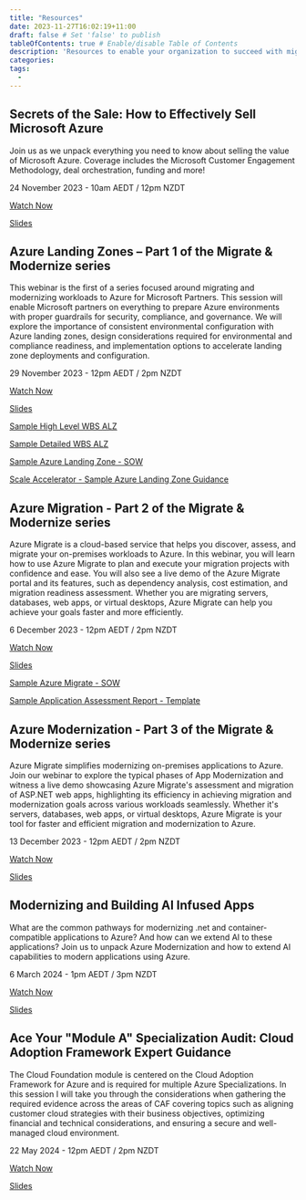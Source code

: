 ```yaml
---
title: "Resources"
date: 2023-11-27T16:02:19+11:00
draft: false # Set 'false' to publish
tableOfContents: true # Enable/disable Table of Contents
description: 'Resources to enable your organization to succeed with migrating and modernizing customer workloads to Azure including session recordings and slide decks'
categories:
tags:
  -
---
```


## Secrets of the Sale: How to Effectively Sell Microsoft Azure ##

Join us as we unpack everything you need to know about selling the value of Microsoft Azure. Coverage includes the Microsoft Customer Engagement Methodology, deal orchestration, funding and more!

24 November 2023 - 10am AEDT / 12pm NZDT

[Watch Now](https://aka.ms/MMSA/howtosellazure)

[Slides](https://livesend.microsoft.com/i/4sgTzewyG4PLUSSIGNSsWbpT02jgSEaZbnirTFw4l___OzojmSlPrtOB8DCVLGNwYTxBAx7hRLjJPQZBk0KaGgKcaUpymkIB8kpHqvEwzD___xE3QYmuZsyS1vhOUf41XZZ6ecXrixW)

## Azure Landing Zones – Part 1 of the Migrate & Modernize series ##

This webinar is the first of a series focused around migrating and modernizing workloads to Azure for Microsoft Partners. This session will enable Microsoft partners on everything to prepare Azure environments with proper guardrails for security, compliance, and governance. We will explore the importance of consistent environmental configuration with Azure landing zones, design considerations required for environmental and compliance readiness, and implementation options to accelerate landing zone deployments and configuration.

29 November 2023 - 12pm AEDT / 2pm NZDT

[Watch Now](https://livesend.microsoft.com/i/4sgTzewyG4PLUSSIGNSsWbpT02jgSEaZbnirTFw4l___OzojmSlMgIeShHNWxrxVcxWC34a9m7XiXUx6FbPLUSSIGNSRuVjgVtstKiSqnEPLUSSIGNKrPLUSSIGNA7gzlSgsvNSa3PLUSSIGNvTfXoT99KZGz8___ygb9wT)

[Slides](https://livesend.microsoft.com/i/4sgTzewyG4PLUSSIGNSsWbpT02jgSEaZbnirTFw4l___OzojmSlO2f7LqlW7lwzU8Xnjd2PUUwllNJy9VISSb6zUM3I6WoNMUopPgeIFuK2hwPce5WWH42UhhkyPLUSSIGNTo34C2PLUSSIGNWgUziM)

[Sample High Level WBS ALZ](https://livesend.microsoft.com/i/4sgTzewyG4PLUSSIGNSsWbpT02jgSEaZbnirTFw4l___OzojmSlOix5ixPLUSSIGNLZGERHHgaUNAFPLUSSIGNFa5Jf5Ii4M0VY6Bxv5nQjszfRonA1acb2bqqjIM21YJ3JlX61Wf2rvqQY0x2z9GaS)

[Sample Detailed WBS ALZ](https://livesend.microsoft.com/i/4sgTzewyG4PLUSSIGNSsWbpT02jgSEaZbnirTFw4l___OzojmSlO2f7LqlW7lwzU8Xnjd2PUUaOmvLvpc8F6___pMR___xPLUSSIGNVeBj2SM4y5fRAMrxUtknGfp9UIZ___fpjOLSQ8P7aFCNBGAG)

[Sample Azure Landing Zone - SOW](https://livesend.microsoft.com/i/4sgTzewyG4PLUSSIGNSsWbpT02jgSEaZbnirTFw4l___OzojmSlMGh4oVLsqbP0qC4tg0ae24aatAIIKTHvCQQmJ4w8mPSr3ZyUUEg1InLfGOkNAYRW1zA395ADikQv0tUV8c2NDR)

[Scale Accelerator - Sample Azure Landing Zone Guidance](https://livesend.microsoft.com/i/4sgTzewyG4PLUSSIGNSsWbpT02jgSEaZbnirTFw4l___OzojmSlMGh4oVLsqbP0qC4tg0ae24GNywFxe0u9UQDuHcPRmE7Y0ox9SgIqhCggzd1hm9qg3A5RY3o3H0PUx5QcAQaaFK)

## Azure Migration - Part 2 of the Migrate & Modernize series ##

Azure Migrate is a cloud-based service that helps you discover, assess, and migrate your on-premises workloads to Azure. In this webinar, you will learn how to use Azure Migrate to plan and execute your migration projects with confidence and ease. You will also see a live demo of the Azure Migrate portal and its features, such as dependency analysis, cost estimation, and migration readiness assessment. Whether you are migrating servers, databases, web apps, or virtual desktops, Azure Migrate can help you achieve your goals faster and more efficiently.

6 December 2023 - 12pm AEDT / 2pm NZDT

[Watch Now](https://livesend.microsoft.com/i/AgF1kGOIh2gnlqKDy9B6HPLUSSIGNMAIbhR1QYEN2xY4CUDJ6MwWcIDdFRik8AbjRckD8EbwDoSa4ZFbCTFLhgrjZwXNVzn4O0DGzgz7kXj2DShWcWfSOvp5e21PVWLGIebH5zC)

[Slides](https://livesend.microsoft.com/i/AgF1kGOIh2gnlqKDy9B6HPLUSSIGNMAIbhR1QYEN2xY4CUDJ6Pi0iPLUSSIGN4kG0D0U7isHjCjJWbkSHUVZtEMSuT2LNPVJhe1rshvX0Wyf0ov4U37vpljIt7wPLUSSIGN2Q6YHuoZgXTEi7qy9l)

[Sample Azure Migrate - SOW](https://livesend.microsoft.com/i/AgF1kGOIh2gnlqKDy9B6HPLUSSIGNMAIbhR1QYEN2xY4CUDJ6PySzFC84ugvBqW2VCOsHFmiaFj___AO2aBkxlasEilPmzEaSPLUSSIGN___w2BnUaEc7TxTWylc___cxC8CVJ1CZGbApzS8mCao)

[Sample Application Assessment Report - Template](https://livesend.microsoft.com/i/AgF1kGOIh2gnlqKDy9B6HPLUSSIGNMAIbhR1QYEN2xY4CUDJ6MhcTI5q0CUdIDxYs___AflxSu7fNIVOeae6Ce52zjn___kuSsu2Iq9tLDjMRveq___RiOmKDZjy90iGMKObEFd91U4xg)

## Azure Modernization - Part 3 of the Migrate & Modernize series ##

Azure Migrate simplifies modernizing on-premises applications to Azure. Join our webinar to explore the typical phases of App Modernization and witness a live demo showcasing Azure Migrate's assessment and migration of ASP.NET web apps, highlighting its efficiency in achieving migration and modernization goals across various workloads seamlessly. Whether it's servers, databases, web apps, or virtual desktops, Azure Migrate is your tool for faster and efficient migration and modernization to Azure.

13 December 2023 - 12pm AEDT / 2pm NZDT

[Watch Now](https://livesend.microsoft.com/i/4sgTzewyG4PLUSSIGNSsWbpT02jgSEaZbnirTFw4l___OzojmSlOix5ixPLUSSIGNLZGERHHgaUNAFPLUSSIGNFyCD70qKhG4MLx7xcz2UCVj___Wk2jQBVWd71OkD7wiamB4___lYiPSdXHnFr___jWNBQ4n)

[Slides](https://livesend.microsoft.com/i/4sgTzewyG4PLUSSIGNSsWbpT02jgSEaZbnirTFw4l___OzojmSlPrtOB8DCVLGNwYTxBAx7hRetypXPLUSSIGNWZg8EPLUSSIGNpowUrS6DTTSV61UAep53EjyjdgxGlSyKPU9lmnWLDpJ7PCyCQroR)

## Modernizing and Building AI Infused Apps ##

What are the common pathways for modernizing .net and container-compatible applications to Azure? And how can we extend AI to these applications? Join us to unpack Azure Modernization and how to extend AI capabilities to modern applications using Azure.

6 March 2024 - 1pm AEDT / 3pm NZDT

[Watch Now](https://livesend.microsoft.com/i/4sgTzewyG4PLUSSIGNSsWbpT02jgSEaZbnirTFw4l___OzojmSlP3DZF52dZtDGjeWYjias29z10s9eFOpizswgfSYfNxuEBPLUSSIGN5bA5BgoG___0DhD7ij5E4ETNPLUSSIGN0mtsl9RQnxJ2DMME4)

[Slides](https://livesend.microsoft.com/i/4sgTzewyG4PLUSSIGNSsWbpT02jgSEaZbnirTFw4l___OzojmSlMgIeShHNWxrxVcxWC34a9mUPLUSSIGNvWKWf4Ae1XPB8sPLUSSIGNHrhZ4hws7fDJH6HMaOPrBtAwE1mSLMa33GHmCpcMXRp958a)

## Ace Your "Module A" Specialization Audit: Cloud Adoption Framework Expert Guidance ##

The Cloud Foundation module is centered on the Cloud Adoption Framework for Azure and is required for multiple Azure Specializations. In this session I will take you through the considerations when gathering the required evidence across the areas of CAF covering topics such as aligning customer cloud strategies with their business objectives, optimizing financial and technical considerations, and ensuring a secure and well-managed cloud environment.

22 May 2024 - 12pm AEDT / 2pm NZDT

[Watch Now](https://livesend.microsoft.com/i/s10tgJUYBbdQ___EGeg87GGaHfj5lLokCTboBeh4hyauV9D6PLUSSIGNbtywA0AGiq5RnbC8q2PgIDF4p8yfpFvYdZhwOyD1sFENCNybghQgz6SWh9SOtK2dL0pGAlUlFoe0NV1kS)

[Slides](https://livesend.microsoft.com/i/s10tgJUYBbdQ___EGeg87GGaHfj5lLokCTboBeh4hyauXFKzEqMPUageUxWMURabiMoE5HhFHYCjRURf___wPLUSSIGNuIH4d28L7s83JB6P5TUb5vTVizVfcVJl2Z0Aq54rk4vDHnN)
